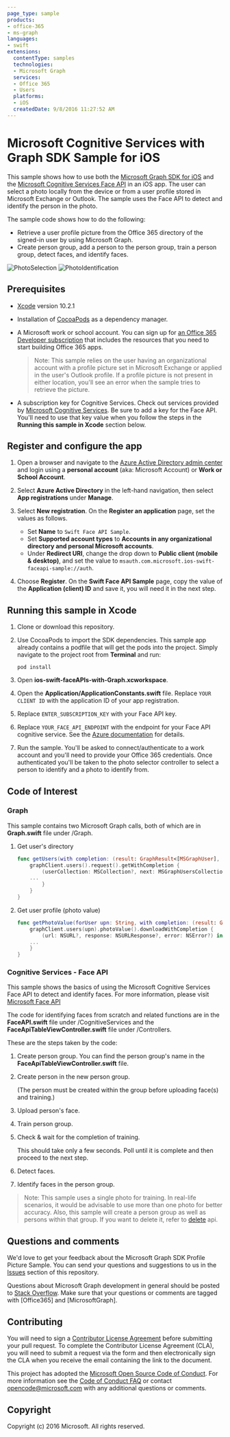 ```yaml
---
page_type: sample
products:
- office-365
- ms-graph
languages:
- swift
extensions:
  contentType: samples
  technologies:
  - Microsoft Graph
  services:
  - Office 365
  - Users
  platforms:
  - iOS
  createdDate: 9/8/2016 11:27:52 AM
---
```

# Microsoft Cognitive Services with Graph SDK Sample for iOS

This sample shows how to use both the [Microsoft Graph SDK for iOS](https://github.com/microsoftgraph/msgraph-sdk-ios) and the [Microsoft Cognitive Services Face API](https://www.microsoft.com/cognitive-services/en-us/face-api) in an iOS app.
The user can select a photo locally from the device or from a user profile stored in Microsoft Exchange or Outlook. The sample uses the Face API to detect and identify the person in the photo.

The sample code shows how to do the following:

- Retrieve a user profile picture from the Office 365 directory of the signed-in user by using Microsoft Graph.
- Create person group, add a person to the person group, train a person group, detect faces, and identify faces.

![PhotoSelection](/readme-images/photoSelection.png) ![PhotoIdentification](/readme-images/photoIdentification.png)

## Prerequisites

- [Xcode](https://developer.apple.com/xcode/downloads/) version 10.2.1
- Installation of [CocoaPods](https://guides.cocoapods.org/using/using-cocoapods.html) as a dependency manager.
- A Microsoft work or school account.  You can sign up for [an Office 365 Developer subscription](https://profile.microsoft.com/RegSysProfileCenter/wizardnp.aspx?wizid=14b845d0-938c-45af-b061-f798fbb4d170&lcid=1033) that includes the resources that you need to start building Office 365 apps.

    > Note: This sample relies on the user having an organizational account with a profile picture set in Microsoft Exchange or applied in the user's Outlook profile. If a profile picture is not present in either location, you'll see an error when the sample tries to retrieve the picture.

- A subscription key for Cognitive Services. Check out services provided by [Microsoft Cognitive Services](https://www.microsoft.com/cognitive-services). Be sure to add a key for the Face API. You'll need to use that key value when you follow the steps in the **Running this sample in Xcode** section below.

## Register and configure the app

1. Open a browser and navigate to the [Azure Active Directory admin center](https://aad.portal.azure.com) and login using a **personal account** (aka: Microsoft Account) or **Work or School Account**.

1. Select **Azure Active Directory** in the left-hand navigation, then select **App registrations** under **Manage**.

1. Select **New registration**. On the **Register an application** page, set the values as follows.

    - Set **Name** to `Swift Face API Sample`.
    - Set **Supported account types** to **Accounts in any organizational directory and personal Microsoft accounts**.
    - Under **Redirect URI**, change the drop down to **Public client (mobile & desktop)**, and set the value to `msauth.com.microsoft.ios-swift-faceapi-sample://auth`.

1. Choose **Register**. On the **Swift Face API Sample** page, copy the value of the **Application (client) ID** and save it, you will need it in the next step.

## Running this sample in Xcode

1. Clone or download this repository.
1. Use CocoaPods to import the SDK dependencies. This sample app already contains a podfile that will get the pods into the project. Simply navigate to the project root from **Terminal** and run:

    ```Shell
    pod install
    ```

1. Open **ios-swift-faceAPIs-with-Graph.xcworkspace**.
1. Open the **Application/ApplicationConstants.swift** file. Replace `YOUR CLIENT ID` with the application ID of your app registration.
1. Replace `ENTER_SUBSCRIPTION_KEY` with your Face API key.
1. Replace `YOUR_FACE_API_ENDPOINT` with the endpoint for your Face API cognitive service. See the [Azure documentation](https://docs.microsoft.com/azure/cognitive-services/face/quickstarts/curl#face-endpoint-url) for details.
1. Run the sample. You'll be asked to connect/authenticate to a work account and you'll need to provide your Office 365 credentials. Once authenticated you'll be taken to the photo selector controller to select a person to identify and a photo to identify from.

## Code of Interest

### Graph

This sample contains two Microsoft Graph calls, both of which are in **Graph.swift** file under /Graph.

1. Get user's directory

    ```swift
    func getUsers(with completion: (result: GraphResult<[MSGraphUser], Error>) -> Void) {
        graphClient.users().request().getWithCompletion {
            (userCollection: MSCollection?, next: MSGraphUsersCollectionRequest?, error: NSError?) in
        ...
            }
        }
    }
    ```

2. Get user profile (photo value)

    ```swift
    func getPhotoValue(forUser upn: String, with completion: (result: GraphResult<UIImage, Error>) -> Void) {
        graphClient.users(upn).photoValue().downloadWithCompletion {
            (url: NSURL?, response: NSURLResponse?, error: NSError?) in
        ...
        }
    }
    ```

### Cognitive Services - Face API

This sample shows the basics of using the Microsoft Cognitive Services Face API to detect and identify faces. For more information, please visit [Microsoft Face API](https://www.microsoft.com/cognitive-services/en-us/face-api/documentation/overview)

The code for identifying faces from scratch and related functions are in the **FaceAPI.swift** file under /CognitiveServices and the **FaceApiTableViewController.swift** file under /Controllers.

These are the steps taken by the code:

1. Create person group. You can find the person group's name in the **FaceApiTableViewController.swift** file.
2. Create person in the new person group.

   (The person must be created within the group before uploading face(s) and training.)
3. Upload person's face.
4. Train person group.
5. Check & wait for the completion of training.

   This should take only a few seconds. Poll until it is complete and then proceed to the next step.
6. Detect faces.
7. Identify faces in the person group.

> Note: This sample uses a single photo for training. In real-life scenarios, it would be advisable to use more than one photo for better accuracy. Also, this sample will create a person group as well as persons within that group. If you want to delete it, refer to  [delete](https://dev.projectoxford.ai/docs/services/563879b61984550e40cbbe8d/operations/563879b61984550f30395245) api.

## Questions and comments

We'd love to get your feedback about the Microsoft Graph SDK Profile Picture Sample. You can send your questions and suggestions to us in the [Issues](https://github.com/microsoftgraph/ios-swift-faceapi-sample/issues) section of this repository.

Questions about Microsoft Graph development in general should be posted to [Stack Overflow](http://stackoverflow.com/questions/tagged/Office365+API). Make sure that your questions or comments are tagged with [Office365] and [MicrosoftGraph].

## Contributing

You will need to sign a [Contributor License Agreement](https://cla.microsoft.com/) before submitting your pull request. To complete the Contributor License Agreement (CLA), you will need to submit a request via the form and then electronically sign the CLA when you receive the email containing the link to the document.

This project has adopted the [Microsoft Open Source Code of Conduct](https://opensource.microsoft.com/codeofconduct/). For more information see the [Code of Conduct FAQ](https://opensource.microsoft.com/codeofconduct/faq/) or contact [opencode@microsoft.com](mailto:opencode@microsoft.com) with any additional questions or comments.

## Copyright

Copyright (c) 2016 Microsoft. All rights reserved.
